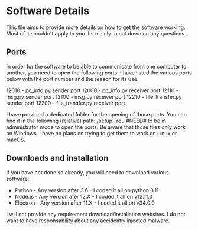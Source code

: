 # Software Details

This file aims to provide more details on how to get the software working.
Most of it shouldn't apply to you.
Its mainly to cut down on any questions.

## Ports

In order for the software to be able to communicate from one computer to another, you need to open the following ports.
I have listed the various ports below with the port number and the reason for its use.

12010 - pc_info.py sender port
12000 - pc_info.py receiver port
12110 - msg.py sender port
12100 - msg.py receiver port
12210 - file_transfer.py sender port
12200 - file_transfer.py receiver port

I have provided a dedicated folder for the opening of those ports. You can find it in the following (relative) path:
/setup. You #NEED# to be in administrator mode to open the ports.
Be aware that those files only work on Windows. I have no plans on trying to get them to work on Linux or macOS.

## Downloads and installation

If you have not done so already, you will need to download various software:

- Python - Any version after 3.6 - I coded it all on python 3.11
- Node.js - Any version afer 12.X - I coded it all on v12.11.0
- Electron - Any version after 11.X - I coded it all on v34.0.0

I will not provide any requirement download/installation websites.
I do not want to have responsability about any accidently injected malware.
